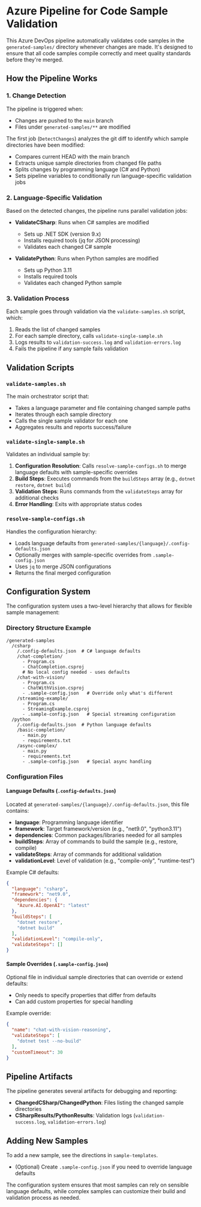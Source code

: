 # Azure Pipeline for Code Sample Validation

This Azure DevOps pipeline automatically validates code samples in the `generated-samples/` directory whenever changes are made. It's designed to ensure that all code samples compile correctly and meet quality standards before they're merged.

## How the Pipeline Works

### 1. Change Detection
The pipeline is triggered when:
- Changes are pushed to the `main` branch
- Files under `generated-samples/**` are modified

The first job (`DetectChanges`) analyzes the git diff to identify which sample directories have been modified:
- Compares current HEAD with the main branch
- Extracts unique sample directories from changed file paths
- Splits changes by programming language (C# and Python)
- Sets pipeline variables to conditionally run language-specific validation jobs

### 2. Language-Specific Validation
Based on the detected changes, the pipeline runs parallel validation jobs:

- **ValidateCSharp**: Runs when C# samples are modified
  - Sets up .NET SDK (version 9.x)
  - Installs required tools (jq for JSON processing)
  - Validates each changed C# sample

- **ValidatePython**: Runs when Python samples are modified
  - Sets up Python 3.11
  - Installs required tools
  - Validates each changed Python sample

### 3. Validation Process
Each sample goes through validation via the `validate-samples.sh` script, which:
1. Reads the list of changed samples
2. For each sample directory, calls `validate-single-sample.sh`
3. Logs results to `validation-success.log` and `validation-errors.log`
4. Fails the pipeline if any sample fails validation

## Validation Scripts

### `validate-samples.sh`
The main orchestrator script that:
- Takes a language parameter and file containing changed sample paths
- Iterates through each sample directory
- Calls the single sample validator for each one
- Aggregates results and reports success/failure

### `validate-single-sample.sh`
Validates an individual sample by:
1. **Configuration Resolution**: Calls `resolve-sample-configs.sh` to merge language defaults with sample-specific overrides
2. **Build Steps**: Executes commands from the `buildSteps` array (e.g., `dotnet restore`, `dotnet build`)
3. **Validation Steps**: Runs commands from the `validateSteps` array for additional checks
4. **Error Handling**: Exits with appropriate status codes

### `resolve-sample-configs.sh`
Handles the configuration hierarchy:
- Loads language defaults from `generated-samples/{language}/.config-defaults.json`
- Optionally merges with sample-specific overrides from `.sample-config.json`
- Uses `jq` to merge JSON configurations
- Returns the final merged configuration

## Configuration System

The configuration system uses a two-level hierarchy that allows for flexible sample management:

### Directory Structure Example
```
/generated-samples
  /csharp
    /.config-defaults.json  # C# language defaults
    /chat-completion/
      - Program.cs
      - ChatCompletion.csproj
      # No local config needed - uses defaults
    /chat-with-vision/
      - Program.cs
      - ChatWithVision.csproj
      - .sample-config.json   # Override only what's different
    /streaming-example/
      - Program.cs
      - StreamingExample.csproj
      - .sample-config.json   # Special streaming configuration
  /python
    /.config-defaults.json  # Python language defaults
    /basic-completion/
      - main.py
      - requirements.txt
    /async-complex/
      - main.py
      - requirements.txt
      - .sample-config.json   # Special async handling
```

### Configuration Files

#### Language Defaults (`.config-defaults.json`)
Located at `generated-samples/{language}/.config-defaults.json`, this file contains:
- **language**: Programming language identifier
- **framework**: Target framework/version (e.g., "net9.0", "python3.11")
- **dependencies**: Common packages/libraries needed for all samples
- **buildSteps**: Array of commands to build the sample (e.g., restore, compile)
- **validateSteps**: Array of commands for additional validation
- **validationLevel**: Level of validation (e.g., "compile-only", "runtime-test")

Example C# defaults:
```json
{
  "language": "csharp",
  "framework": "net9.0",
  "dependencies": {
    "Azure.AI.OpenAI": "latest"
  },
  "buildSteps": [
    "dotnet restore",
    "dotnet build"
  ],
  "validationLevel": "compile-only",
  "validateSteps": []
}
```

#### Sample Overrides (`.sample-config.json`)
Optional file in individual sample directories that can override or extend defaults:
- Only needs to specify properties that differ from defaults
- Can add custom properties for special handling

Example override:
```json
{
  "name": "chat-with-vision-reasoning",
  "validateSteps": [
    "dotnet test --no-build"
  ],
  "customTimeout": 30
}
```

## Pipeline Artifacts

The pipeline generates several artifacts for debugging and reporting:
- **ChangedCSharp/ChangedPython**: Files listing the changed sample directories
- **CSharpResults/PythonResults**: Validation logs (`validation-success.log`, `validation-errors.log`)

## Adding New Samples

To add a new sample, see the directions in `sample-templates`.
- (Optional) Create `.sample-config.json` if you need to override language defaults

The configuration system ensures that most samples can rely on sensible language defaults, while complex samples can customize their build and validation process as needed.



